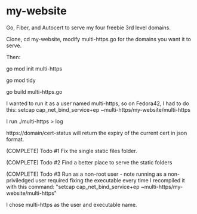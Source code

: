 # my-website
Go, Fiber, and Autocert to serve my four freebie 3rd level domains.

Clone, cd my-website, modify multi-https.go for the domains you want it to serve.

Then:

go mod init multi-https

go mod tidy

go build multi-https.go

I wanted to run it as a user named multi-https, so on Fedora42, I had to do this:
  setcap cap_net_bind_service+ep ~multi-https/my-website/multi-https


I run ./multi-https > log

https://domain/cert-status will return the expiry of the current cert in json format.

(COMPLETE) Todo #1 Fix the single static files folder.

(COMPLETE) Todo #2 Find a better place to serve the static folders

(COMPLETE) Todo #3 Run as a non-root user - note running as a non-priviledged user required fixing the executable
every time I recompiled it with this command: "setcap cap_net_bind_service+ep ~multi-https/my-website/multi-https"

I chose multi-https as the user and executable name.


